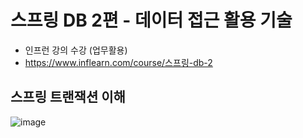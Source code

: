 # 스프링 DB 2편 - 데이터 접근 활용 기술
  * 인프런 강의 수강 (업무활용)
  * https://www.inflearn.com/course/스프링-db-2

## **스프링 트랜잭션 이해**
![image](https://user-images.githubusercontent.com/79301439/210295641-47f7124a-38b8-44ea-83b6-ac8a16ddfa15.png)
